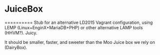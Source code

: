 # JuiceBox
==========
Stub for an alternative LD2015 Vagrant configuration, using LEMP (Linux+EnginX+MariaDB+PHP) or other alternative LAMP tools (HHVM?). Juicy.

It should be smaller, faster, and sweeter than the Moo Juice box we rely on (DairyBox).
